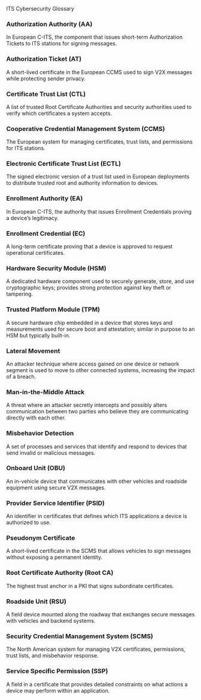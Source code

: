 ITS Cybersecurity Glossary

### Authorization Authority (AA)

In European C-ITS, the component that issues short-term Authorization Tickets to ITS stations for signing messages.

### Authorization Ticket (AT)

A short-lived certificate in the European CCMS used to sign V2X messages while protecting sender privacy.

### Certificate Trust List (CTL)

A list of trusted Root Certificate Authorities and security authorities used to verify which certificates a system accepts.

### Cooperative Credential Management System (CCMS)

The European system for managing certificates, trust lists, and permissions for ITS stations.

### Electronic Certificate Trust List (ECTL)

The signed electronic version of a trust list used in European deployments to distribute trusted root and authority information to devices.

### Enrollment Authority (EA)

In European C-ITS, the authority that issues Enrollment Credentials proving a device’s legitimacy.

### Enrollment Credential (EC)

A long-term certificate proving that a device is approved to request operational certificates.

### Hardware Security Module (HSM)

A dedicated hardware component used to securely generate, store, and use cryptographic keys; provides strong protection against key theft or tampering.

### Trusted Platform Module (TPM)

A secure hardware chip embedded in a device that stores keys and measurements used for secure boot and attestation; similar in purpose to an HSM but typically built-in.

### Lateral Movement

An attacker technique where access gained on one device or network segment is used to move to other connected systems, increasing the impact of a breach.

### Man-in-the-Middle Attack

A threat where an attacker secretly intercepts and possibly alters communication between two parties who believe they are communicating directly with each other.

### Misbehavior Detection

A set of processes and services that identify and respond to devices that send invalid or malicious messages.

### Onboard Unit (OBU)

An in-vehicle device that communicates with other vehicles and roadside equipment using secure V2X messages.

### Provider Service Identifier (PSID)

An identifier in certificates that defines which ITS applications a device is authorized to use.

### Pseudonym Certificate

A short-lived certificate in the SCMS that allows vehicles to sign messages without exposing a permanent identity.

### Root Certificate Authority (Root CA)

The highest trust anchor in a PKI that signs subordinate certificates. 

### Roadside Unit (RSU)

A field device mounted along the roadway that exchanges secure messages with vehicles and backend systems.

### Security Credential Management System (SCMS)

The North American system for managing V2X certificates, permissions, trust lists, and misbehavior response.

### Service Specific Permission (SSP)

A field in a certificate that provides detailed constraints on what actions a device may perform within an application.